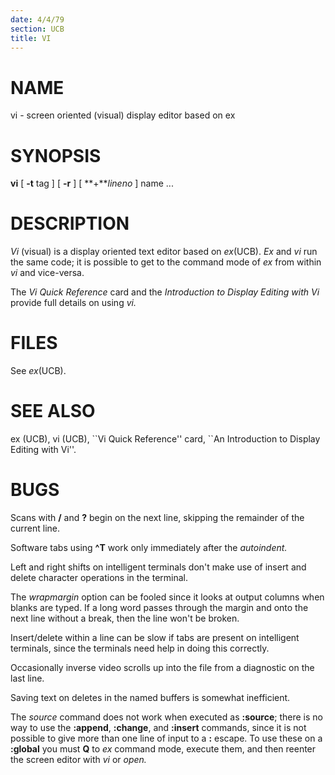 ```yaml
---
date: 4/4/79
section: UCB
title: VI
---
```


# NAME

vi - screen oriented (visual) display editor based on ex

# SYNOPSIS

**vi** \[ **-t** tag \] \[ **-r** \] \[ **+***lineno* \] name \...

# DESCRIPTION

*Vi* (visual) is a display oriented text editor based on *ex*(UCB). *Ex*
and *vi* run the same code; it is possible to get to the command mode of
*ex* from within *vi* and vice-versa.

The *Vi Quick Reference* card and the *Introduction to Display Editing
with Vi* provide full details on using *vi.*

# FILES

See *ex*(UCB).

# SEE ALSO

ex (UCB), vi (UCB), \`\`Vi Quick Reference\'\' card, \`\`An Introduction
to Display Editing with Vi\'\'.

# BUGS

Scans with **/** and **?** begin on the next line, skipping the
remainder of the current line.

Software tabs using **\^T** work only immediately after the
*autoindent.*

Left and right shifts on intelligent terminals don\'t make use of insert
and delete character operations in the terminal.

The *wrapmargin* option can be fooled since it looks at output columns
when blanks are typed. If a long word passes through the margin and onto
the next line without a break, then the line won\'t be broken.

Insert/delete within a line can be slow if tabs are present on
intelligent terminals, since the terminals need help in doing this
correctly.

Occasionally inverse video scrolls up into the file from a diagnostic on
the last line.

Saving text on deletes in the named buffers is somewhat inefficient.

The *source* command does not work when executed as **:source**; there
is no way to use the **:append**, **:change**, and **:insert** commands,
since it is not possible to give more than one line of input to a **:**
escape. To use these on a **:global** you must **Q** to *ex* command
mode, execute them, and then reenter the screen editor with *vi* or
*open.*
